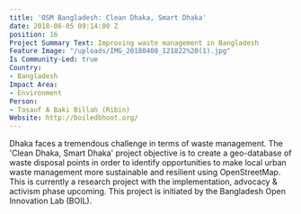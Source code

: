 ```yaml
---
title: 'OSM Bangladesh: Clean Dhaka, Smart Dhaka'
date: 2018-06-05 09:14:00 Z
position: 16
Project Summary Text: Improving waste management in Bangladesh
Feature Image: "/uploads/IMG_20180408_121822%20(1).jpg"
Is Community-Led: true
Country:
- Bangladesh
Impact Area:
- Environment
Person:
- Tasauf A Baki Billah (Ribin)
Website: http://boiledbhoot.org/
---
```


Dhaka faces a tremendous challenge in terms of waste management. The 'Clean Dhaka, Smart Dhaka' project objective is to create a geo-database of waste disposal points in order to identify opportunities to make local urban waste management more sustainable and resilient using OpenStreetMap. This is currently a research project with the implementation, advocacy & activism phase upcoming. This project is initiated by the Bangladesh Open Innovation Lab (BOIL).